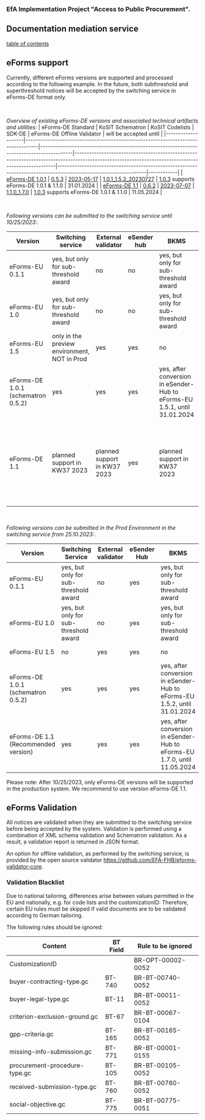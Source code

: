### EfA Implementation Project "Access to Public Procurement".
## Documentation mediation service
[table of contents](/documentation/documentation.md)
<br>

## eForms support
Currently, different eForms versions are supported and processed according to the following example. In the future, both subthreshold and superthreshold notices will be accepted by the switching service in eForms-DE format only.

<br>

*Overview of existing eForms-DE versions and associated technical artifacts and utilities:*
| eForms-DE Standard | KoSIT Schematron | KoSIT Codelists | SDK-DE | eForms-DE Offline Validator | will be accepted until |
|--------------------|-----------------------------------------------------------------------------------|-------------------------------------------------------------------------------------------|----------------------------------------------------------------------------------------------------------------------------------------------------|------------------------------------------------------------------------------------------------------------------|------------|
| [eForms-DE 1.0.1](https://xeinkauf.de/app/uploads/2023/03/specification-eforms-de-v1.0.1.pdf) | [0.5.3](https://projekte.kosit.org/eforms/eforms-de-schematron/-/releases/v0.5.3) | [2023-05-17](https://projekte.kosit.org/eforms/eforms-de-codelist/-/releases/v2023-05-17) | [1.0.1_1.5.3_20230727](https://gitlab.opencode.de/OC000008125155/SDK-eforms-de/-/tree/SDK-DE_1.0.1_1.5.3_20230727?ref_type=tags) | [1.0.3](https://github.com/EFA-FHB/eforms-validator-core/releases/tag/1.0.3) supports eForms-DE 1.0.1 & 1.1.0 | 31.01.2024 |
| [eForms-DE 1.1](https://xeinkauf.de/app/uploads/2023/08/specification-eforms-de-v1.1.0.pdf) | [0.6.2](https://projekte.kosit.org/eforms/eforms-de-schematron/-/releases/v0.6.2) | [2023-07-07](https://projekte.kosit.org/eforms/eforms-de-codelist/-/releases/v2023-07-07) | [1.1.0_1.7.0](https://gitlab.opencode.de/OC000008125155/SDK-eforms-de/-/tags/SDK-DE_1.1.0_1.7.0) | [1.0.3](https://github.com/EFA-FHB/eforms-validator-core/releases) supports eForms-DE 1.0.1 & 1.1.0 | 11.05.2024 |


<br>

*Following versions can be submitted to the switching service until 10/25/2023:*.

| Version | Switching service | External validator | eSender hub | BKMS | TED |
| ------- | -------- | ------------------ | --------- | ----- | ---- |
| eForms-EU 0.1.1 | yes, but only for sub-threshold award | no | no | yes, but only for sub-threshold award | no |
| eForms-EU 1.0 | yes, but only for sub-threshold award | no | no | yes, but only for sub-threshold award | no |
| eForms-EU 1.5 | only in the preview environment, NOT in Prod | yes | yes | no | yes, until 31.01.2024 |
| eForms-DE 1.0.1 (schematron 0.5.2) | yes | yes | yes | yes, after conversion in eSender-Hub to eForms-EU 1.5.1, until 31.01.2024 |
| eForms-DE 1.1 | planned support in KW37 2023 | planned support in KW37 2023 | yes | planned support in KW37 2023 | yes, after conversion in eSender-Hub to eForms-EU 1.7.0, planned support in KW37 2023, until 11.05.2024 |

<br>

*Following versions can be submitted in the Prod Environment in the switching service from 25.10.2023:*.

| Version | Switching Service | External validator | eSender Hub | BKMS | TED |
| ------------------------------------- | ------------------------------- | ------------------ | ---------- | --------- | ------------ |
| eForms-EU 0.1.1 | yes, but only for sub-threshold award | no | yes | yes, but only for sub-threshold award | no |
| eForms-EU 1.0 | yes, but only for sub-threshold award | no | yes | yes, but only for sub-threshold award | no |
| eForms-EU 1.5 | no | yes | yes | no | yes, until 31.01.2024 |
| eForms-DE 1.0.1 (schematron 0.5.2) | yes | yes | yes | yes, after conversion in eSender-Hub to eForms-EU 1.5.2, until 31.01.2024 |
| eForms-DE 1.1 (Recommended version) | yes | yes | yes | yes, after conversion in eSender-Hub to eForms-EU 1.7.0, until 11.05.2024 |

Please note: After 10/25/2023, only eForms-DE versions will be supported in the production system. We recommend to use version eForms-DE 1.1.

## eForms Validation
All notices are validated when they are submitted to the switching service before being accepted by the system. Validation is performed using a combination of XML schema validation and Schematron validation. As a result, a validation report is returned in JSON format.

An option for offline validation, as performed by the switching service, is provided by the open source validator https://github.com/EFA-FHB/eforms-validator-core.

### Validation Blacklist

Due to national tailoring, differences arise between values permitted in the EU and nationally, e.g. for code lists and the customizationID: Therefore, certain EU rules must be skipped if valid documents are to be validated according to German tailoring.

The following rules should be ignored:

| Content | BT Field | Rule to be ignored |
| ----------------------------- | -------- | ------------------ |
| CustomizationID | | BR-OPT-00002-0052 |
| buyer-contracting-type.gc | BT-740 | BR-BT-00740-0052 |
| buyer-legal-type.gc | BT-11 | BR-BT-00011-0052 |
| criterion-exclusion-ground.gc | BT-67 | BR-BT-00067-0104 |
| gpp-criteria.gc | BT-165 | BR-BT-00165-0052 |
| missing-info-submission.gc | BT-771 | BR-BT-00001-0155 |
| procurement-procedure-type.gc | BT-105 | BR-BT-00105-0052 |
| received-submission-type.gc | BT-760 | BR-BT-00760-0052 |
| social-objective.gc | BT-775 | BR-BT-00775-0051 |




